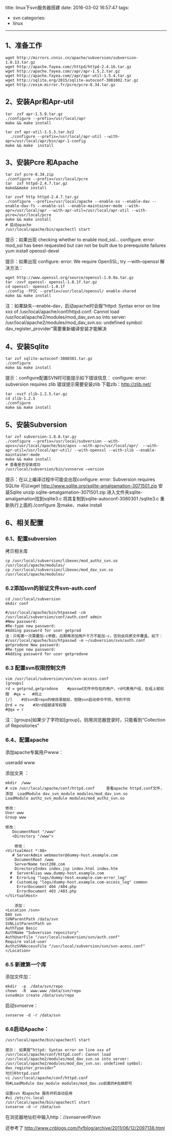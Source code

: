 title: linux下svn服务器搭建
date: 2016-03-02 16:57:47
tags:
- svn
categories:
- linux
---

## 1、准备工作

```
wget http://mirrors.cnnic.cn/apache/subversion/subversion-1.8.13.tar.gz
wget http://apache.fayea.com//httpd/httpd-2.4.16.tar.gz
wget http://apache.fayea.com//apr/apr-1.5.2.tar.gz
wget http://apache.fayea.com//apr/apr-util-1.5.4.tar.gz
wget http://sqlite.org/2015/sqlite-autoconf-3081002.tar.gz
wget http://exim.mirror.fr/pcre/pcre-8.34.tar.gz
```

## 2、安装Apr和Apr-util
```
tar  zxf apr-1.5.0.tar.gz
./configure --prefix=/usr/local/apr
make && make install

tar zxf apr-util-1.5.3.tar.bz2
  ./configure --prefix=/usr/local/apr-util --with-apr=/usr/local/apr/bin/apr-1-config
make && make  install
```

## 3、安装Pcre 和Apache

```
tar zxf pcre-8.34.zip
./configure --prefix=/usr/local/pcre
tar  zxf httpd-2.4.7.tar.gz
make&&make install

tar zxvf http httpd-2.4.7.tar.gz
./configure --prefix=/usr/local/apache --enable-so --enable-dav --enable-dav-fs --enable-ssl --enable-maintainer-mode --with-apr=/usr/local/apr --with-apr-util=/usr/local/apr-util --with-pcre=/usr/local/pcre
make && make install
# 启动apache
/usr/local/apache/bin/apachectl start
```


提示：如果出现
checking whether to enable mod_ssl... configure: error: mod_ssl has been requested but can not be built due to prerequisite failures
yum install openssl-devel


提示：如果出现
configure: error: We require OpenSSL; try --with-openssl
解决方法：

```
wget http://www.openssl.org/source/openssl-1.0.0a.tar.gz
tar -zxvf openssl- openssl-1.0.1f.tar.gz
cd openssl- openssl-1.0.1f
./config -fPIC --prefix=/usr/local/openssl/ enable-shared
make && make install
```


注：如果缺失--enable-dav，启动apache时会报“httpd: Syntax error on line xxx of /usr/local/apache/conf/httpd.conf: Cannot load /usr/local/apache2/modules/mod_dav_svn.so into server: /usr/local/apache2/modules/mod_dav_svn.so: undefined symbol: dav_register_provider”需要重新编译安装才能解决


## 4、安装Sqlite

```
tar zxf sqlite-autoconf-3080301.tar.gz
./configure
make && make install
```

提示：configure配置SVN时可能提示如下错误信息：
configure: error: subversion requires zlib
错误提示需要安装zlib
下载zlb：http://zlib.net/

```
tar -xvzf zlib-1.2.5.tar.gz
cd zlib-1.2.5
./configure
make && make install
```
## 5、安装Subversion

```
tar zxf subversion-1.8.8.tar.gz
./configure --prefix=/usr/local/subversion --with-apxs=/usr/local/apache/bin/apxs --with-apr=/usr/local/apr/  --with-apr-util=/usr/local/apr-util/ --with-openssl --with-zlib --enable-maintainer-mode
make && make install
# 查看是否安装成功
/usr/local/subversion/bin/svnserve —version
```

提示：在以上编译过程中可能会出现configure: error: Subversion requires SQLite
可以wget http://www.sqlite.org/sqlite-amalgamation-3071501.zip
安装Sqlite
unzip sqlite-amalgamation-3071501.zip
进入文件夹sqlite-amalgamation找到sqlite3.c
将其复制到sqlite-autoconf-3080301 /sqlite3.c
    重新执行上面的./configure 及make、make install

## 6、相关配置

### 6.1、配置subversion

拷贝相关库

```
cp /usr/local/subversion/libexec/mod_authz_svn.so  /usr/local/apache/modules/
cp /usr/local/subversion/libexec/mod_dav_svn.so  /usr/local/apache/modules/
```


### 6.2添加svn的验证文件svn-auth.conf

```
cd /usr/local/subversion
mkdir conf

#/usr/local/apache/bin/htpasswd -cm  /usr/local/subversion/conf/auth.conf admin
#New password:
#Re-type new password:
#Adding password for user getprod
注：只有第一次需要加-c参数，后期再添加用戶千万不能加-c，否则会将原文件覆盖，如下：
#/usr/local/apache/bin/htpasswd -m ~/subversion/svn/auth.conf getprodone New password:
#Re-type new password:
#Adding password for user getprodone
```

### 6.3  配置svn权限控制文件
```
vim /usr/local/subversion/svn/svn-access.conf
[groups]
rd = getprod,getprodone    #passwd文件中存在的用户，rd代表用户组，在组上赋权限  #qa =   #同上
[/]    #对svn库repo的根目录赋权，但随svn启动命令不同，写的不同
@rd = rw    #对rd组赋读写权限
#@qa = r
```

注：[groups]如果少了字符如[group]，则用浏览器登录时，只能看到“Collection of Repositories”

### 6.4、配置apache

添加apache专属用户www：

useradd  www

添加文夹 ：

```
mkdir  /www
# vim /usr/local/apache/conf/httpd.conf     查看apache httpd.conf文件，添加  LoadModule dav_svn_module modules/mod_dav_svn.so
LoadModule authz_svn_module modules/mod_authz_svn.so

修改：
User www
Group www

修改：
   DocumentRoot "/www"
   <Directory "/www">

    修改：
<VirtualHost *:80>
   # ServerAdmin webmaster@dummy-host.example.com
    DocumentRoot /www
    ServerName test208.com
    DirectoryIndex index.jsp index.html index.htm
  #  ServerAlias www.dummy-host.example.com
  #  ErrorLog "logs/dummy-host.example.com-error_log"
  #  CustomLog "logs/dummy-host.example.com-access_log" common
     ErrorDocument 404 /404.php
     ErrorDocument 403 /403.php
</VirtualHost>

    添加：
<Location /svn>
DAV svn
SVNParentPath /data/svn
SVNListParentPath on
AuthType Basic
AuthName "Subversion repository"
AuthUserFile "/usr/local/subversion/svn/auth.conf"
Require valid-user
AuthzSVNAccessFile "/usr/local/subversion/svn/svn-acess.conf"
</Location>
```

### 6.5 新建第一个库
添加文件加：
```
mkdir  -p  /data/svn/repo
chown  -R  www:www /data/svn/repo
svnadmin create /data/svn/repo
```


启动svnserve：
```
svnserve -d -r /data/svn
```

### 6.6启动Apache：
```
/usr/local/apache/bin/apachectl start

提示： 如果报“httpd: Syntax error on line xxx of /usr/local/apache/conf/httpd.conf: Cannot load /usr/local/apache2/modules/mod_dav_svn.so into server: /usr/local/apache2/modules/mod_dav_svn.so: undefined symbol: dav_register_provider”
可打开httpd.conf
vi /usr/local/apache/conf/httpd.conf
将#LoadModule dav_module modules/mod_dav.so前面的#去掉即可

设置svn 和apache 服务开机自动启用
#vi /etc/rc.local
/usr/local/apache/bin/apachectl start
svnserve –d –r /data/svn
```

在浏览器地址栏中输入http：//svnserverIP/svn

还参考了
http://www.cnblogs.com/fyfblog/archive/2011/06/12/2097138.html
